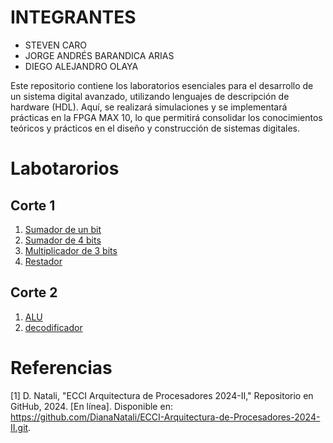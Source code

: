 # INTEGRANTES
* STEVEN CARO
* JORGE ANDRÉS BARANDICA ARIAS
* DIEGO ALEJANDRO OLAYA
  
Este repositorio contiene los laboratorios esenciales para el desarrollo de un sistema digital avanzado, utilizando lenguajes de descripción de hardware (HDL). Aquí, se realizará simulaciones y se implementará prácticas en la FPGA MAX 10, lo que permitirá consolidar los conocimientos teóricos y prácticos en el diseño y construcción de sistemas digitales.

# Labotarorios
 ## Corte 1
1. [Sumador de un bit](sum1b/readme.md)
2. [Sumador de 4 bits](sum4b/readme.md)
3. [Multiplicador de 3 bits](multiplicador/readme.md)
4. [Restador](Restador/readme.md)

## Corte 2

1. [ALU](ALU/readme.md)
2. [decodificador](/Decodificador/readme.md)


# Referencias

[1] D. Natali, "ECCI Arquitectura de Procesadores 2024-II," Repositorio en GitHub, 2024. [En línea]. Disponible en: https://github.com/DianaNatali/ECCI-Arquitectura-de-Procesadores-2024-II.git.
